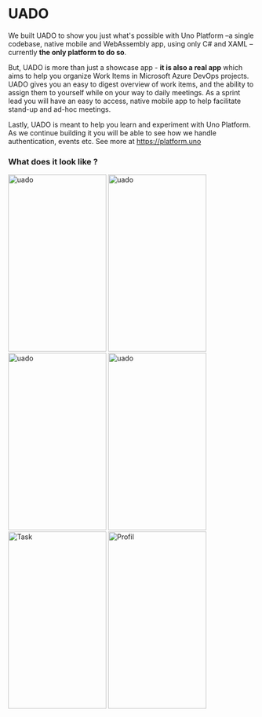 # UADO

We built UADO to show you just what's possible with Uno Platform –a single codebase, native mobile and WebAssembly app, using only C# and XAML – currently **the only platform to do so**. 

But, UADO is more than just a showcase app - **it is also a real app** which aims to help you organize Work Items in Microsoft Azure DevOps projects. UADO gives you an easy to digest overview of work items, and the ability to assign them to yourself while on your way to daily meetings. As a sprint lead you will have an easy to access, native mobile app to help facilitate stand-up and ad-hoc meetings. 

Lastly, UADO is meant to help you learn and experiment with Uno Platform. As we continue building it you will be able to see how we handle authentication, events etc. See more at 
https://platform.uno

### What does it look like ? 


<p>
<img src ="https://user-images.githubusercontent.com/15191066/61002042-c3c80700-a32e-11e9-9a38-69e5ebfbdf04.png" title="Organizations" alt="uado" width="200" height="360" />
  <img src ="https://user-images.githubusercontent.com/15191066/61002039-c32f7080-a32e-11e9-9a8c-35250a6a1674.png" title="Projects" alt="uado" width="200" height="360" />
  <img src ="https://user-images.githubusercontent.com/15191066/61002038-c32f7080-a32e-11e9-9912-a6d8bebd37ae.png" title="Project detail" alt="uado" width="200" height="360" />
  <img src ="https://user-images.githubusercontent.com/15191066/61002041-c3c80700-a32e-11e9-8e69-778f01d515a2.png" title="Work item" alt="uado" width="200" height="360" />
  <img src ="https://user-images.githubusercontent.com/15191066/61002040-c32f7080-a32e-11e9-8e0a-387886207fe2.png" alt="Task" width="200" height="360" />
  <img src ="https://user-images.githubusercontent.com/15191066/61002043-c3c80700-a32e-11e9-8504-51adaec50ba4.png" alt="Profil" width="200" height="360" />
</p>

 





